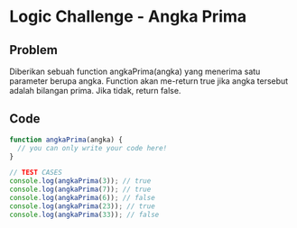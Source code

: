 # Logic Challenge - Angka Prima

## Problem

Diberikan sebuah function angkaPrima(angka) yang menerima satu parameter berupa angka. Function akan me-return true jika angka tersebut adalah bilangan prima. Jika tidak, return false.

## Code

```JavaScript
function angkaPrima(angka) {
  // you can only write your code here!
}

// TEST CASES
console.log(angkaPrima(3)); // true
console.log(angkaPrima(7)); // true
console.log(angkaPrima(6)); // false
console.log(angkaPrima(23)); // true
console.log(angkaPrima(33)); // false
```
